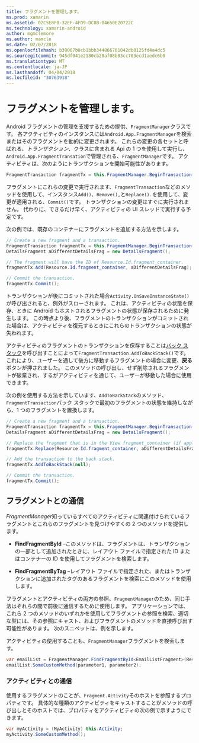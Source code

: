 ```yaml
---
title: フラグメントを管理します。
ms.prod: xamarin
ms.assetid: 02C5E8F0-32EF-4FD9-DC8B-04650E20722C
ms.technology: xamarin-android
author: mgmclemore
ms.author: mamcle
ms.date: 02/07/2018
ms.openlocfilehash: b39067b0cb1bbb344866761042db0125fd4a4dc5
ms.sourcegitcommit: 945df041e2180cb20af08b83cc703ecd1aedc6b0
ms.translationtype: MT
ms.contentlocale: ja-JP
ms.lasthandoff: 04/04/2018
ms.locfileid: "30763918"
---
```

# <a name="managing-fragments"></a>フラグメントを管理します。

Android フラグメントの管理を支援するための提供、`FragmentManager`クラスです。 各アクティビティのインスタンスには`Android.App.FragmentManager`を検索またはそのフラグメントを動的に変更されます。 これらの変更の各セットと呼ばれる、*トランザクション*、クラスに含まれる Api の 1 つを使用して実行し、`Android.App.FragmentTransation`で管理される、`FragmentManager`です。 アクティビティは、次のようにトランザクションを開始可能性があります。

```csharp
FragmentTransaction fragmentTx = this.FragmentManager.BeginTransaction();
```

フラグメントにこれらの変更で実行されます、`FragmentTransaction`などのメソッドを使用して、インスタンス`Add()`、`Remove(),`と`Replace().`を使用して、変更が適用される、`Commit()`です。 トランザクションの変更はすぐに実行されません。
代わりに、できるだけ早く、アクティビティの UI スレッドで実行する予定です。

次の例では、既存のコンテナーにフラグメントを追加する方法を示します。

```csharp
// Create a new fragment and a transaction.
FragmentTransaction fragmentTx = this.FragmentManager.BeginTransaction();
DetailsFragment aDifferentDetailsFrag = new DetailsFragment();

// The fragment will have the ID of Resource.Id.fragment_container.
fragmentTx.Add(Resource.Id.fragment_container, aDifferentDetailsFrag);

// Commit the transaction.
fragmentTx.Commit();
```

トランザクションが後にコミットされた場合`Activity.OnSaveInstanceState()`が呼び出されると、例外がスローされます。 これは、アクティビティの状態を保存、ときに Android もホストされるフラグメントの状態が保存されるために発生します。 この時点より後、フラグメントのトランザクションがコミットされた場合は、アクティビティを復元するときにこれらのトランザクションの状態が失われます。

アクティビティのフラグメントのトランザクションを保存することは[バック スタック](http://developer.android.com/guide/topics/fundamentals/tasks-and-back-stack.html)を呼び出すことによって`FragmentTransaction.AddToBackStack()`です。 これにより、ユーザーを通して後方に移動するフラグメントの場合に変更、**戻る**ボタンが押されました。 このメソッドの呼び出し、せず削除されるフラグメントが破棄され、するがアクティビティを通じて、ユーザーが移動した場合に使用できます。

次の例を使用する方法を示しています、`AddToBackStack`のメソッド、`FragmentTransaction`バック スタックで最初のフラグメントの状態を維持しながら、1 つのフラグメントを置換します。

```csharp
// Create a new fragment and a transaction.
FragmentTransaction fragmentTx = this.FragmentManager.BeginTransaction();
DetailsFragment aDifferentDetailsFrag = new DetailsFragment();

// Replace the fragment that is in the View fragment_container (if applicable).
fragmentTx.Replace(Resource.Id.fragment_container, aDifferentDetailsFrag);

// Add the transaction to the back stack.
fragmentTx.AddToBackStack(null);

// Commit the transaction.
fragmentTx.Commit();
```


## <a name="communicating-with-fragments"></a>フラグメントとの通信

*FragmentManager*知っているすべてのアクティビティに関連付けられているフラグメントとこれらのフラグメントを見つけやすくの 2 つのメソッドを提供します。

-   **FindFragmentById** &ndash;このメソッドは、フラグメントは、トランザクションの一部として追加されたときに、レイアウト ファイルで指定された ID またはコンテナーの ID を使用してフラグメントを検索します。

-   **FindFragmentByTag** &ndash;レイアウト ファイルで指定された、またはトランザクションに追加されたタグのあるフラグメントを検索にこのメソッドを使用します。

フラグメントとアクティビティの両方の参照、`FragmentManager`のため、同じ手法はそれらの間で前後に通信するために使用します。 アプリケーションでは、これら 2 つのメソッドのいずれかを使用してフラグメントの参照を検索、適切な型には、その参照にキャスト、およびフラグメントのメソッドを直接呼び出す可能性があります。 次のスニペットは、例を示します。

アクティビティの使用することも、`FragmentManager`フラグメントを検索します。

```csharp
var emailList = FragmentManager.FindFragmentById<EmailListFragment>(Resource.Id.email_list_fragment);
emailList.SomeCustomMethod(parameter1, parameter2);
```


### <a name="communicating-with-the-activity"></a>アクティビティとの通信

使用するフラグメントのことが、`Fragment.Activity`そのホストを参照するプロパティです。 具体的な種類のアクティビティをキャストすることがメソッドの呼び出しとそのホストでは、プロパティをアクティビティの次の例で示すようにできます。

```csharp
var myActivity = (MyActivity) this.Activity;
myActivity.SomeCustomMethod();
```

